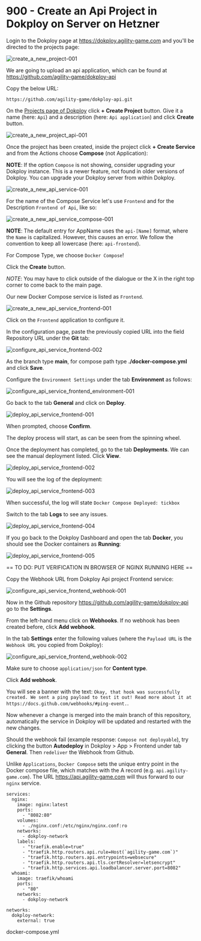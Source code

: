 # 900 - Create an Api Project in Dokploy on Server on Hetzner

Login to the Dokploy page at https://dokploy.agility-game.com and you'll be directed to the projects page:

![create_a_new_project-001](https://github.com/agility-game/dokploy/assets/1499433/8cd7133a-8ddc-4d1c-b643-7806c63a7d97)

We are going to upload an api application, which can be found at https://github.com/agility-game/dokploy-api

Copy the below URL:

```
https://github.com/agility-game/dokploy-api.git
```

On the [Projects page of Dokploy](https://dokploy.agility-game.com/dashboard/projects) click **+ Create Project** button. Give it a name (here: ```Api```) and a description (here: ```Api application```) and click **Create** button.

![create_a_new_project_api-001](https://github.com/agility-game/dokploy/assets/1499433/49a4432c-f48d-4d42-9846-87f0760dd1bc)

Once the project has been created, inside the project click **+ Create Service** and from the Actions choose **Compose** (not Application):

**NOTE**: If the option ```Compose``` is not showing, consider upgrading your Dokploy instance. This is a newer feature, not found in older versions of Dokploy. You can upgrade your Dokploy server from within Dokploy.

![create_a_new_api_service-001](https://github.com/agility-game/dokploy/assets/1499433/1c87bf74-b94f-4847-a774-12bf9571d394)

For the name of the Compose Service let's use ```Frontend``` and for the Description ```Frontend of Api```, like so:

![create_a_new_api_service_compose-001](https://github.com/agility-game/dokploy/assets/1499433/2d146f9f-9ada-4831-bfa6-a161dbd7948e)

**NOTE**: The default entry for AppName uses the ```api-[Name]``` format, where the ```Name``` is capitalized. However, this causes an error. We follow the convention to keep all lowercase (here: ```api-frontend```).

For Compose Type, we choose ```Docker Compose```!

Click the **Create** button. 

*NOTE*: You may have to click outside of the dialogue or the X in the right top corner to come back to the main page.

Our new Docker Compose service is listed as ```Frontend```.

![create_a_new_api_service_frontend-001](https://github.com/agility-game/dokploy/assets/1499433/7f6eafbb-aa43-48cf-bf83-78f7d7fd7e3c)

Click on the ```Frontend``` application to configure it.

In the configuration page, paste the previously copied URL into the field Repository URL under the **Git** tab:

![configure_api_service_frontend-002](https://github.com/agility-game/dokploy/assets/1499433/6e18a416-0dbb-46b9-a9d5-bb18df881da0)

As the branch type **main**, for compose path type **./docker-compose.yml** and click **Save**.

Configure the ```Environment Settings``` under the tab **Environment** as follows:

![configure_api_service_frontend_environment-001](https://github.com/agility-game/dokploy/assets/1499433/1d87cf00-ad1c-4eb2-9cb8-14bc7103bf6f)

Go back to the tab **General** and click on **Deploy**.

![deploy_api_service_frontend-001](https://github.com/agility-game/dokploy/assets/1499433/07929de0-7e0c-4cf2-ab35-cde873125c3b)

When prompted, choose **Confirm**.

The deploy process will start, as can be seen from the spinning wheel.

Once the deployment has completed, go to the tab **Deployments**. We can see the manual deployment listed. Click **View**.

![deploy_api_service_frontend-002](https://github.com/agility-game/dokploy/assets/1499433/690fe62e-7d13-4942-882d-a13a61fe871e)

You will see the log of the deployment:

![deploy_api_service_frontend-003](https://github.com/agility-game/dokploy/assets/1499433/ae55d8b7-81cd-44a9-9bbe-a49b9ebc806f)

When successful, the log will state ```Docker Compose Deployed: tickbox```

Switch to the tab **Logs** to see any issues.

![deploy_api_service_frontend-004](https://github.com/agility-game/dokploy/assets/1499433/7671ab09-8d47-4f55-8fcc-1dc74875181c)

If you go back to the Dokploy Dashboard and open the tab **Docker**, you should see the Docker containers as **Running**:

![deploy_api_service_frontend-005](https://github.com/agility-game/dokploy/assets/1499433/e3b9a236-a494-4cf9-a155-83b4c1211398)

== TO DO: PUT VERIFICATION IN BROWSER OF NGINX RUNNING HERE ==

Copy the Webhook URL from Dokploy Api project Frontend service:

![configure_api_service_frontend_webhook-001](https://github.com/agility-game/dokploy/assets/1499433/46b0fcb9-77e4-4854-b758-3c6ee66151b7)

Now in the Github repository https://github.com/agility-game/dokploy-api go to the **Settings**.

From the left-hand menu click on **Webhooks**. If no webhook has been created before, click **Add webhook**.

In the tab **Settings** enter the following values (where the ```Payload URL``` is the ```Webhook URL``` you copied from Dokploy):

![configure_api_service_frontend_webhook-002](https://github.com/agility-game/dokploy/assets/1499433/3b682dd9-23c4-43f1-89e1-aef1c9e50dc8)

Make sure to choose ```application/json``` for **Content type**.

Click **Add webhook**.

You will see a banner with the text: ```Okay, that hook was successfully created. We sent a ping payload to test it out! Read more about it at https://docs.github.com/webhooks/#ping-event.```.

Now whenever a change is merged into the main branch of this repository, automatically the service in Dokploy will be updated and restarted with the new changes.

Should the webhook fail (example response: ```Compose not deployable```), try clicking the button **Autodeploy** in Dokploy > App > Frontend under tab **General**. Then ```redeliver``` the Webhook from Github.

Unlike ```Applications```, ```Docker Compose``` sets the unique entry point in the Docker compose file, which matches with the A record (e.g. ```api.agility-game.com```). The URL https://api.agility-game.com will thus forward to our ```nginx``` service.

```
services:
  nginx:
    image: nginx:latest
    ports:
      - "8082:80"
    volumes:
      - ./nginx.conf:/etc/nginx/nginx.conf:ro
    networks:
      - dokploy-network
    labels:
      - "traefik.enable=true"
      - "traefik.http.routers.api.rule=Host(`agility-game.com`)"
      - "traefik.http.routers.api.entrypoints=websecure"
      - "traefik.http.routers.api.tls.certResolver=letsencrypt"
      - "traefik.http.services.api.loadbalancer.server.port=8082"
  whoami:
    image: traefik/whoami
    ports:
      - "80"
    networks:
      - dokploy-network

networks:
  dokploy-network:
    external: true
```
docker-compose.yml
